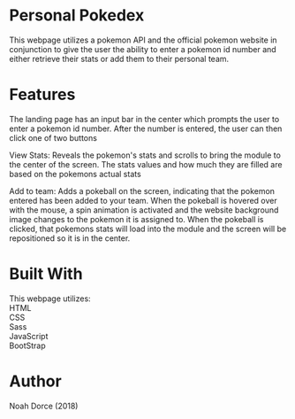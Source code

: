 # Personal Pokedex
This webpage utilizes a pokemon API and the official pokemon website in conjunction to give the user the ability to enter a pokemon id 
number and either retrieve their stats or add them to their personal team.

# Features
The landing page has an input bar in the center  which prompts the user to enter a pokemon id number. After the number is entered, the user can then click one of two buttons

View Stats: Reveals the pokemon's stats and scrolls to bring the module to the center of the screen. The stats values and how much they are filled are based on the pokemons actual stats

Add to team: Adds a pokeball on the screen, indicating that the pokemon entered has been added to your team. When the pokeball is hovered over with the mouse, a spin animation is activated and the website background image changes to the pokemon it is assigned to. When the pokeball is clicked, that pokemons stats will load into the module and the screen will be repositioned so it is in the center.

# Built With
This webpage utilizes:  
HTML  
CSS  
Sass  
JavaScript  
BootStrap  

# Author
Noah Dorce (2018)


